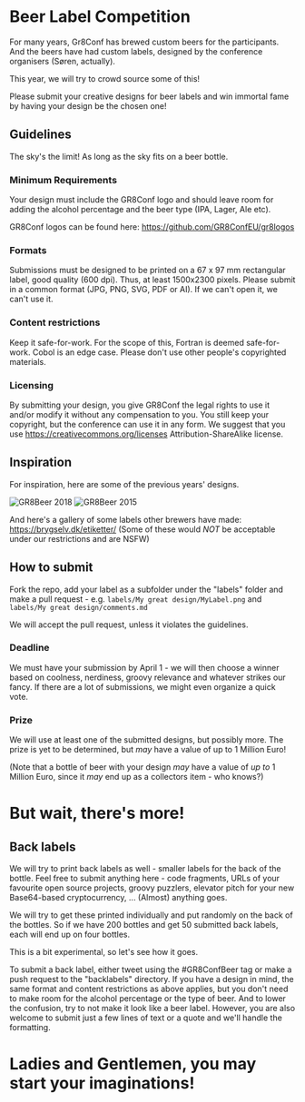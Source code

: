 # Beer Label Competition

For many years, Gr8Conf has brewed custom beers for the participants.
And the beers have had custom labels, designed by the conference organisers (Søren, actually).

This year, we will try to crowd source some of this!

Please submit your creative designs for beer labels and win immortal fame by having your design be the chosen one!

## Guidelines
The sky's the limit! As long as the sky fits on a beer bottle.

### Minimum Requirements
Your design must include the GR8Conf logo and should leave room for adding the alcohol percentage and the beer type (IPA, Lager, Ale etc).

GR8Conf logos can be found here: https://github.com/GR8ConfEU/gr8logos

### Formats
Submissions must be designed to be printed on a 67 x 97 mm rectangular label, good quality (600 dpi). 
Thus, at least 1500x2300 pixels. Please submit in a common format (JPG, PNG, SVG, PDF or AI). 
If we can't open it, we can't use it. 

### Content restrictions
Keep it safe-for-work. For the scope of this, Fortran is deemed safe-for-work. Cobol is an edge case.
Please don't use other people's copyrighted materials.

### Licensing
By submitting your design, you give GR8Conf the legal rights to use it and/or modify it without any compensation to you. 
You still keep your copyright, but the conference can use it in any form. We suggest that you use https://creativecommons.org/licenses
Attribution-ShareAlike license.

## Inspiration

For inspiration, here are some of the previous years' designs.

![GR8Beer 2018](https://pbs.twimg.com/media/DBP872aWAAAXASb.jpg:thumb) ![GR8Beer 2015](https://pbs.twimg.com/media/CGlyVlpW8AEms0a.jpg:thumb)

And here's a gallery of some labels other brewers have made: https://brygselv.dk/etiketter/
(Some of these would *NOT* be acceptable under our restrictions and are NSFW) 
 
## How to submit

Fork the repo, add your label as a subfolder under the "labels" folder and make a pull request - e.g.
  `labels/My great design/MyLabel.png` and `labels/My great design/comments.md`

We will accept the pull request, unless it violates the guidelines. 

### Deadline
We must have your submission by April 1 - we will then choose a winner based on coolness, nerdiness, groovy relevance 
and whatever strikes our fancy. If there are a lot of submissions, we might even organize a quick vote.

### Prize
We will use at least one of the submitted designs, but possibly more. The prize is yet to be determined, but _may_ have a 
value of up to 1 Million Euro! 

(Note that a bottle of beer with your design *may* have a value of *up to* 1 Million Euro, 
since it *may* end up as a collectors item - who knows?)

# But wait, there's more!


## Back labels

We will try to print back labels as well - smaller labels for the back of the bottle.
Feel free to submit anything here - code fragments, URLs of your favourite open source projects, groovy puzzlers, 
elevator pitch for your new Base64-based cryptocurrency, ...
(Almost) anything goes.

We will try to get these printed individually and put randomly on the back of the bottles. So if we have 200 bottles and get 50 submitted back labels, each will end up on four bottles.   

This is a bit experimental, so let's see how it goes.

To submit a back label, either tweet using the #GR8ConfBeer tag or make a push request to the "backlabels" directory.
If you have a design in mind, the same format and content restrictions as above applies, but you don't need to make room for the alcohol percentage or
the type of beer. And to lower the confusion, try to not make it look like a beer label. However, you are also welcome to submit just a few lines of text or a quote and we'll handle the formatting.

# Ladies and Gentlemen, you may start your imaginations!
